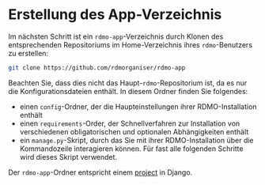 # Erstellung des App-Verzeichnis

Im nächsten Schritt ist ein `rdmo-app`-Verzeichnis durch Klonen des entsprechenden Repositoriums im Home-Verzeichnis ihres `rdmo`-Benutzers zu erstellen:

```bash
git clone https://github.com/rdmorganiser/rdmo-app
```

Beachten Sie, dass dies nicht das Haupt-`rdmo`-Repositorium ist, da es nur die Konfigurationsdateien enthält. In diesem Ordner finden Sie folgendes:

* einen `config`-Ordner, der die Haupteinstellungen ihrer RDMO-Installation enthält
* einen `requirements`-Order, der Schnellverfahren zur Installation von verschiedenen obligatorischen und optionalen Abhängigkeiten enthält
* ein `manage.py`-Skript, durch das Sie mit ihrer RDMO-Installation über die Kommandozeile interagieren können. Für fast alle folgenden Schritte wird dieses Skript verwendet.

Der `rdmo-app`-Ordner entspricht einem [project](https://docs.djangoproject.com/en/1.11/intro/tutorial01) in Django.
